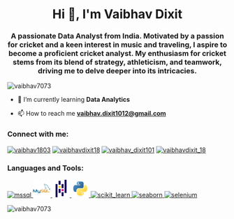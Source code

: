 <h1 align="center">Hi 👋, I'm Vaibhav Dixit</h1>
<h3 align="center">A passionate Data Analyst from India. Motivated by a passion for cricket and a keen interest in music and traveling, I aspire to become a proficient cricket analyst. My enthusiasm for cricket stems from its blend of strategy, athleticism, and teamwork, driving me to delve deeper into its intricacies.</h3>

<p align="left"> <img src="https://komarev.com/ghpvc/?username=vaibhav7073&label=Profile%20views&color=0e75b6&style=flat" alt="vaibhav7073" /> </p>

- 🌱 I’m currently learning **Data Analytics**

- 📫 How to reach me **vaibhav.dixit1012@gmail.com**

<h3 align="left">Connect with me:</h3>
<p align="left">
<a href="https://linkedin.com/in/vaibhav1803" target="blank"><img align="center" src="https://raw.githubusercontent.com/rahuldkjain/github-profile-readme-generator/master/src/images/icons/Social/linked-in-alt.svg" alt="vaibhav1803" height="30" width="40" /></a>
<a href="https://kaggle.com/vaibhavdixit18" target="blank"><img align="center" src="https://raw.githubusercontent.com/rahuldkjain/github-profile-readme-generator/master/src/images/icons/Social/kaggle.svg" alt="vaibhavdixit18" height="30" width="40" /></a>
<a href="https://www.hackerrank.com/vaibhav_dixit101" target="blank"><img align="center" src="https://raw.githubusercontent.com/rahuldkjain/github-profile-readme-generator/master/src/images/icons/Social/hackerrank.svg" alt="vaibhav_dixit101" height="30" width="40" /></a>
<a href="https://www.leetcode.com/vaibhavdixit_18" target="blank"><img align="center" src="https://raw.githubusercontent.com/rahuldkjain/github-profile-readme-generator/master/src/images/icons/Social/leet-code.svg" alt="vaibhavdixit_18" height="30" width="40" /></a>
</p>



<h3 align="left">Languages and Tools:</h3>
<p align="left"> <a href="https://www.microsoft.com/en-us/sql-server" target="_blank" rel="noreferrer"> <img src="https://www.svgrepo.com/show/303229/microsoft-sql-server-logo.svg" alt="mssql" width="40" height="40"/> </a> <a href="https://www.mysql.com/" target="_blank" rel="noreferrer"> <img src="https://raw.githubusercontent.com/devicons/devicon/master/icons/mysql/mysql-original-wordmark.svg" alt="mysql" width="40" height="40"/> </a> <a href="https://pandas.pydata.org/" target="_blank" rel="noreferrer"> <img src="https://raw.githubusercontent.com/devicons/devicon/2ae2a900d2f041da66e950e4d48052658d850630/icons/pandas/pandas-original.svg" alt="pandas" width="40" height="40"/> </a> <a href="https://www.python.org" target="_blank" rel="noreferrer"> <img src="https://raw.githubusercontent.com/devicons/devicon/master/icons/python/python-original.svg" alt="python" width="40" height="40"/> </a> <a href="https://scikit-learn.org/" target="_blank" rel="noreferrer"> <img src="https://upload.wikimedia.org/wikipedia/commons/0/05/Scikit_learn_logo_small.svg" alt="scikit_learn" width="40" height="40"/> </a> <a href="https://seaborn.pydata.org/" target="_blank" rel="noreferrer"> <img src="https://seaborn.pydata.org/_images/logo-mark-lightbg.svg" alt="seaborn" width="40" height="40"/> </a> <a href="https://www.selenium.dev" target="_blank" rel="noreferrer"> <img src="https://raw.githubusercontent.com/detain/svg-logos/780f25886640cef088af994181646db2f6b1a3f8/svg/selenium-logo.svg" alt="selenium" width="40" height="40"/> </a> </p>



<p><img align="center" src="https://github-readme-stats.vercel.app/api/top-langs?username=vaibhav7073&show_icons=true&locale=en&layout=compact" alt="vaibhav7073" /></p>
